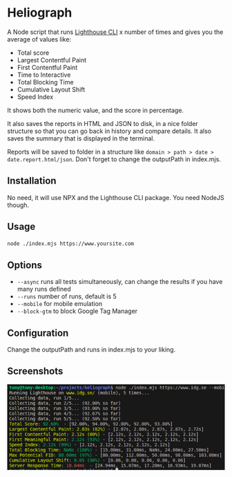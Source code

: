 # Heliograph

A Node script that runs [Lighthouse CLI](https://github.com/GoogleChrome/lighthouse) x number of times and gives you the average of values like:

- Total score
- Largest Contentful Paint
- First Contentful Paint
- Time to Interactive
- Total Blocking Time
- Cumulative Layout Shift
- Speed Index

It shows both the numeric value, and the score in percentage.

It also saves the reports in HTML and JSON to disk, in a nice folder structure so that you can go back in history and compare details. It also saves the summary that is displayed in the terminal.

Reports will be saved to folder in a structure like `domain > path > date > date.report.html/json`. Don't forget to change the outputPath in index.mjs.

## Installation

No need, it will use NPX and the Lighthouse CLI package. You need NodeJS though.

## Usage

```bash
node ./index.mjs https://www.yoursite.com
```

## Options

- `--async` runs all tests simultaneously, can change the results if you have many runs defined
- `--runs` number of runs, default is 5
- `--mobile` for mobile emulation
- `--block-gtm` to block Google Tag Manager

## Configuration

Change the outputPath and runs in index.mjs to your liking.

## Screenshots

![Screenshot of Heliograph in terminal](heliograph.png)
